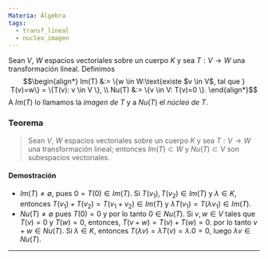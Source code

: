 ```yaml
---
Materia: Álgebra
tags:
  - transf_lineal
  - nucleo_imagen
---
```

Sean $V$, $W$ espacios vectoriales sobre un cuerpo $K$ y sea $T:V \to W$ una transformación lineal.  Definimos $$\begin{align*} Im(T) &:= \{w \in W:\text{existe $v \in V$, tal que } T(v)=w\} = \{T(v): v \in V \}, \\ Nu(T) &:= \{v \in V: T(v)=0 \}. \end{align*}$$ A $Im(T)$ lo llamamos la *imagen de $T$* y a $Nu(T)$ el *núcleo de $T$*. 


### Teorema
> Sean $V$, $W$ espacios vectoriales sobre un cuerpo $K$ y sea $T:V \to W$ una transformación lineal; entonces $Im(T) \subset W$ y $Nu(T) \subset V$ son subespacios vectoriales.

#### Demostración
- $Im(T) \ne \emptyset$, pues $0 = T(0) \in Im(T)$. 
Si $T(v_1),T(v_2) \in Im(T)$ y $\lambda \in K$,  entonces $T(v_1) + T(v_2) = T(v_1+v_2) \in Im(T)$ y $\lambda T(v_1) = T(\lambda v_1) \in Im(T)$.
- $Nu(T) \ne \emptyset$ pues $T(0) =0$ y por lo tanto $0 \in Nu(T)$.
Si $v,w \in V$ tales que $T(v) =0$ y $T(w)=0$,  entonces, $T(v+w)= T(v)+T(w) =0$. por lo tanto $v+w \in Nu(T)$. Si  $\lambda \in K$,  entonces $T(\lambda v) = \lambda T(v) = \lambda.0 =0$, luego  $\lambda v \in Nu(T)$.

---

